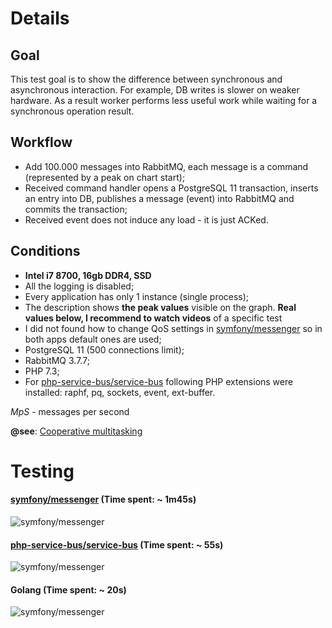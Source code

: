 # Details

## Goal
This test goal is to show the difference between synchronous and asynchronous interaction. For example, DB writes is slower on weaker hardware. As a result worker performs less useful work while waiting for a synchronous operation result. 

## Workflow
* Add 100.000 messages into RabbitMQ, each message is a command (represented by a peak on chart start);
* Received command handler opens a PostgreSQL 11 transaction, inserts an entry into DB, publishes a message (event) into RabbitMQ and commits the transaction;
* Received event does not induce any load - it is just ACKed.

## Conditions
* **Intel i7 8700, 16gb DDR4, SSD** 
* All the logging is disabled;
* Every application has only 1 instance (single process);
* The description shows **the peak values** visible on the graph. **Real values below, I recommend to watch videos** of a specific test
* I did not found how to change QoS settings in [symfony/messenger](https://github.com/symfony/messenger) so in both apps default ones are used;
* PostgreSQL 11 (500 connections limit);
* RabbitMQ 3.7.7;
* PHP 7.3;
* For [php-service-bus/service-bus](https://github.com/php-service-bus/service-bus) following PHP extensions were installed: raphf, pq, sockets, event, ext-buffer.

*MpS* - messages per second

**@see**: [Cooperative multitasking](https://nikic.github.io/2012/12/22/Cooperative-multitasking-using-coroutines-in-PHP.html)

# Testing

#### [symfony/messenger](https://github.com/symfony/messenger) (Time spent: ~ **1m45s**)
![symfony/messenger](https://github.com/php-service-bus/performance-comparison/blob/v3.1/results/symfony(1.45).gif)

#### [php-service-bus/service-bus](https://github.com/php-service-bus/service-bus) (Time spent: ~ **55s**)
![symfony/messenger](https://github.com/php-service-bus/performance-comparison/blob/v3.1/results/service-bus(0.55).gif)

#### Golang (Time spent: ~ **20s**)
![symfony/messenger](https://github.com/php-service-bus/performance-comparison/blob/v3.1/results/golang(0.20).gif)

